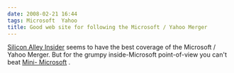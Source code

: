 ```yaml
---
date: 2008-02-21 16:44
tags: Microsoft  Yahoo
title: Good web site for following the Microsoft / Yahoo Merger
---
```


[Silicon Alley Insider](http://www.alleyinsider.com/microsoft-yahoo/) seems to
have the best coverage of the Microsoft / Yahoo Merger. But for the grumpy
inside-Microsoft point-of-view you can't beat [Mini-
Microsoft](http://minimsft.blogspot.com/) .
